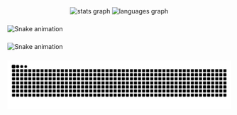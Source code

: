 <div align="center">
  <img src="https://github-readme-stats.vercel.app/api?username=GabriCerqueira&hide_title=false&hide_rank=false&show_icons=true&include_all_commits=true&count_private=true&disable_animations=false&theme=dracula&locale=en&hide_border=false&order=1" height="150" alt="stats graph"  />
  <img src="https://github-readme-stats.vercel.app/api/top-langs?username=GabriCerqueira&locale=en&hide_title=false&layout=compact&card_width=320&langs_count=5&theme=dracula&hide_border=false&order=2" height="150" alt="languages graph"  />
</div>

###

<img src="https://raw.githubusercontent.com/GabriCerqueira/GabriCerqueira/output/snake.svg" alt="Snake animation" />

###

<img src="https://raw.githubusercontent.com/GabriCerqueira/GabriCerqueira/output/snake.svg" alt="Snake animation" />

###

<picture align="center">
  <source media="(prefers-color-scheme: dark)" srcset="https://raw.githubusercontent.com/GabriCerqueira/GabriCerqueira/output/github-contribution-grid-snake-dark.svg">
  <source media="(prefers-color-scheme: light)" srcset="https://raw.githubusercontent.com/GabriCerqueira/GabriCerqueira/output/github-contribution-grid-snake-dark.svg">
  <img align="center" alt="github contribution grid snake animation" src="https://raw.githubusercontent.com/GabriCerqueira/GabriCerqueira/output/github-contribution-grid-snake.svg">
</picture>

###
